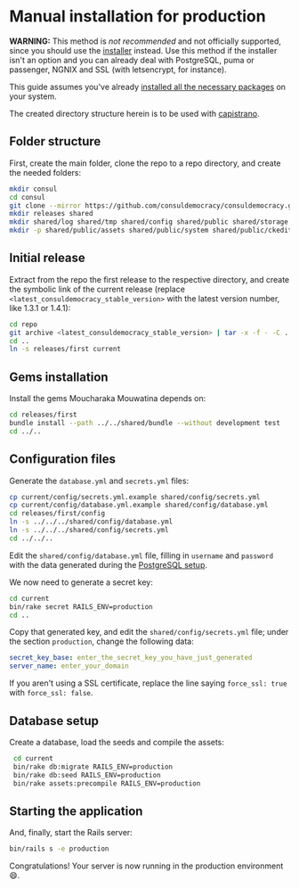 # Manual installation for production

**WARNING:** This method is _not recommended_ and not officially supported, since you should use the [installer](https://github.com/consuldemocracy/installer) instead. Use this method if the installer isn't an option and you can already deal with PostgreSQL, puma or passenger, NGNIX and SSL (with letsencrypt, for instance).

This guide assumes you've already [installed all the necessary packages](prerequisites.md) on your system.

The created directory structure herein is to be used with [capistrano](https://capistranorb.com/documentation/getting-started/structure/).

## Folder structure

First, create the main folder, clone the repo to a repo directory, and create the needed folders:

```bash
mkdir consul
cd consul
git clone --mirror https://github.com/consuldemocracy/consuldemocracy.git repo
mkdir releases shared
mkdir shared/log shared/tmp shared/config shared/public shared/storage
mkdir -p shared/public/assets shared/public/system shared/public/ckeditor_assets shared/public/machine_learning/data
```

## Initial release

Extract from the repo the first release to the respective directory, and create the symbolic link of the current release (replace `<latest_consuldemocracy_stable_version>` with the latest version number, like 1.3.1 or 1.4.1):

```bash
cd repo
git archive <latest_consuldemocracy_stable_version> | tar -x -f - -C ../releases/first
cd ..
ln -s releases/first current
```

## Gems installation

Install the gems Moucharaka Mouwatina depends on:

```bash
cd releases/first
bundle install --path ../../shared/bundle --without development test
cd ../..
```

## Configuration files

Generate the `database.yml` and `secrets.yml` files:

```bash
cp current/config/secrets.yml.example shared/config/secrets.yml
cp current/config/database.yml.example shared/config/database.yml
cd releases/first/config
ln -s ../../../shared/config/database.yml
ln -s ../../../shared/config/secrets.yml
cd ../../..
```

Edit the `shared/config/database.yml` file, filling in `username` and `password` with the data generated during the [PostgreSQL setup](debian.md#postgresql-94).

We now need to generate a secret key:

```bash
cd current
bin/rake secret RAILS_ENV=production
cd ..
```

Copy that generated key, and edit the `shared/config/secrets.yml` file; under the section `production`, change the following data:

```yaml
secret_key_base: enter_the_secret_key_you_have_just_generated
server_name: enter_your_domain
```

If you aren't using a SSL certificate, replace the line saying `force_ssl: true` with `force_ssl: false`.

## Database setup

Create a database, load the seeds and compile the assets:

```bash
 cd current
 bin/rake db:migrate RAILS_ENV=production
 bin/rake db:seed RAILS_ENV=production
 bin/rake assets:precompile RAILS_ENV=production
```

## Starting the application

And, finally, start the Rails server:

```bash
bin/rails s -e production
```

Congratulations! Your server is now running in the production environment :smile:.
